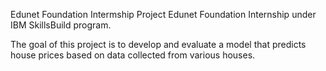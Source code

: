 Edunet Foundation Intermship Project
Edunet Foundation Internship under IBM SkillsBuild program.

The goal of this project is to develop and evaluate a model that predicts house prices based on data collected from various houses.
